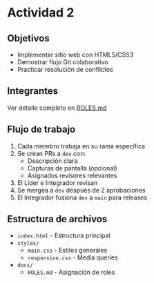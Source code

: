 # Actividad 2

## Objetivos
- Implementar sitio web con HTML5/CSS3
- Demostrar flujo Git colaborativo
- Practicar resolución de conflictos

## Integrantes
Ver detalle completo en [ROLES.md](ROLES.md)

## Flujo de trabajo
1. Cada miembro trabaja en su rama específica
2. Se crean PRs a `dev` con:
   - Descripción clara
   - Capturas de pantalla (opcional)
   - Asignados revisores relevantes
3. El Líder e Integrador revisan
4. Se mergea a `dev` después de 2 aprobaciones
5. El Integrador fusiona `dev` a `main` para releases

## Estructura de archivos
- `index.html` - Estructura principal
- `styles/`
  - `main.css` - Estilos generales
  - `responsive.css` - Media queries
- `docs/`
  - `ROLES.md` - Asignación de roles
